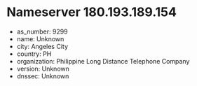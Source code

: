 # Nameserver 180.193.189.154

* as_number: 9299
* name: Unknown
* city: Angeles City
* country: PH
* organization: Philippine Long Distance Telephone Company
* version: Unknown
* dnssec: Unknown
